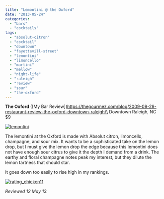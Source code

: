 ```yaml
---
title: "Lemontini @ the Oxford"
date: "2013-05-24"
categories: 
  - "bars"
  - "cocktails"
tags: 
  - "absolut-citron"
  - "cocktail"
  - "downtown"
  - "fayettevill-street"
  - "lemontini"
  - "limoncello"
  - "martini"
  - "mellow"
  - "night-life"
  - "raleigh"
  - "review"
  - "sour"
  - "the-oxford"
---
```


**The Oxford** ([My Bar Review](https://thegourmez.com/blog/2009-09-29-restaurant-review-the-oxford-downtown-raleigh/\
Downtown Raleigh, NC\
$9

[![lemontini](http://s3.amazonaws.com/thegourmez-wpmedia/2013/05/lemontini.jpg)](http://www.thegourmez.com/2013/05/lemontini-the-oxford/lemontini/)

The lemontini at the Oxford is made with Absolut citron, limoncello, champagne, and ­sour mix. It wants to be a sophisticated take on the lemon drop, but I must give the lemon drop the edge because this lemontini does not have enough sour citrus to give it the depth I demand from a drink. The earthy and floral champagne notes peak my interest, but they dilute the lemon tartness that should star.

It goes down too easily to rise high in my rankings.

[![rating_chicken11](http://s3.amazonaws.com/thegourmez-wpmedia/2009/02/rating_chicken11.gif)](http://www.thegourmez.com/2009/02/barten-guestier-private-selection-merlot-2006/rating_chicken11/)

_Reviewed 12 May 13._
